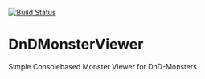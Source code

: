 [![Build Status](https://travis-ci.org/Orcthanc/DnDMonsterViewer.svg?branch=master)](https://travis-ci.org/Orcthanc/DnDMonsterViewer)
# DnDMonsterViewer
Simple Consolebased Monster Viewer for DnD-Monsters

